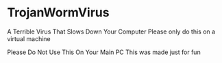 # TrojanWormVirus
A Terrible Virus That Slows Down Your Computer Please only do this on a virtual machine 

Please Do Not Use This On Your Main PC 
This was made just for fun
